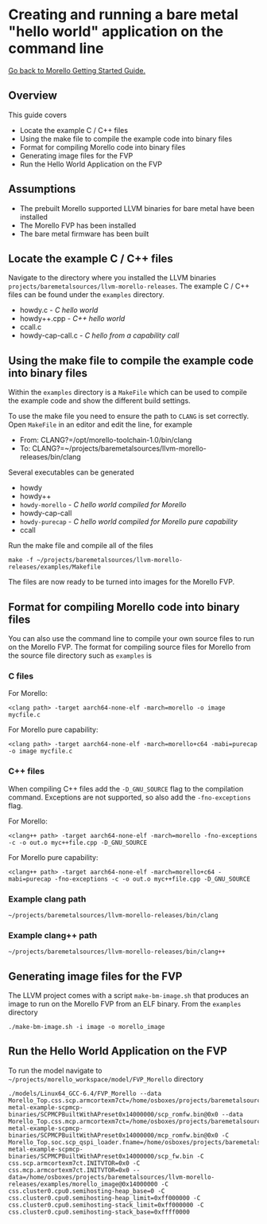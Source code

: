 # Creating and running a bare metal "hello world" application on the command line
 [Go back to Morello Getting Started Guide.](./../../../morello-getting-started.md)

 ## Overview
 This guide covers
 * Locate the example C / C++ files
 * Using the make file to compile the example code into binary files
 * Format for compiling Morello code into binary files
 * Generating image files for the FVP
 * Run the Hello World Application on the FVP

## Assumptions

* The prebuilt Morello supported LLVM binaries for bare metal have been installed
* The Morello FVP has been installed
* The bare metal firmware has been built

## Locate the example C / C++ files
Navigate to the directory where you installed the LLVM binaries `projects/baremetalsources/llvm-morello-releases`. The example C / C++ files can be found under the `examples` directory.

* howdy.c - *C hello world*
* howdy++.cpp - *C++ hello world*
* ccall.c
* howdy-cap-call.c - *C hello from a capability call*

## Using the make file to compile the example code into binary files

Within the `examples` directory is a `MakeFile` which can be used to compile the example code and show the different build settings.

To use the make file you need to ensure the path to `CLANG` is set correctly. Open `MakeFile` in an editor and edit the line, for example 

*   From: CLANG?=/opt/morello-toolchain-1.0/bin/clang
* To: CLANG?=~/projects/baremetalsources/llvm-morello-releases/bin/clang

Several executables can be generated

* howdy
* howdy++
* `howdy-morello` - *C hello world compiled for Morello*
* howdy-cap-call
* `howdy-purecap` - *C hello world compiled for Morello pure capability*
* ccall

Run the make file and compile all of the files
```
make -f ~/projects/baremetalsources/llvm-morello-releases/examples/Makefile
```

The files are now ready to be turned into images for the Morello FVP.

## Format for compiling Morello code into binary files

You can also use the command line to compile your own source files to run on the Morello FVP. The format for compiling source files for Morello from the source file directory such as `examples` is

### C files
For Morello:
```
<clang path> -target aarch64-none-elf -march=morello -o image mycfile.c
```
For Morello pure capability:
```
<clang path> -target aarch64-none-elf -march=morello+c64 -mabi=purecap -o image mycfile.c
```

### C++ files

When compiling C++ files add the `-D_GNU_SOURCE` flag to the compilation command. Exceptions are not supported, so also add the `-fno-exceptions` flag.

For Morello:
```
<clang++ path> -target aarch64-none-elf -march=morello -fno-exceptions -c -o out.o myc++file.cpp -D_GNU_SOURCE
```
For Morello pure capability:
```
<clang++ path> -target aarch64-none-elf -march=morello+c64 -mabi=purecap -fno-exceptions -c -o out.o myc++file.cpp -D_GNU_SOURCE
```
### Example clang path

```
~/projects/baremetalsources/llvm-morello-releases/bin/clang
```

### Example clang++ path

```
~/projects/baremetalsources/llvm-morello-releases/bin/clang++
```

## Generating image files for the FVP

The LLVM project comes with a script `make-bm-image.sh` that produces an image to run on the Morello FVP from an ELF binary. From the `examples` directory

```
./make-bm-image.sh -i image -o morello_image
```

## Run the Hello World Application on the FVP

To run the model navigate to `~/projects/morello_workspace/model/FVP_Morello` directory

```
./models/Linux64_GCC-6.4/FVP_Morello --data Morello_Top.css.scp.armcortexm7ct=/home/osboxes/projects/baremetalsources/bare-metal-example-scpmcp-binaries/SCPMCPBuiltWithAPreset0x14000000/scp_romfw.bin@0x0 --data Morello_Top.css.mcp.armcortexm7ct=/home/osboxes/projects/baremetalsources/bare-metal-example-scpmcp-binaries/SCPMCPBuiltWithAPreset0x14000000/mcp_romfw.bin@0x0 -C Morello_Top.soc.scp_qspi_loader.fname=/home/osboxes/projects/baremetalsources/bare-metal-example-scpmcp-binaries/SCPMCPBuiltWithAPreset0x14000000/scp_fw.bin -C css.scp.armcortexm7ct.INITVTOR=0x0 -C css.mcp.armcortexm7ct.INITVTOR=0x0 --data=/home/osboxes/projects/baremetalsources/llvm-morello-releases/examples/morello_image@0x14000000 -C css.cluster0.cpu0.semihosting-heap_base=0 -C css.cluster0.cpu0.semihosting-heap_limit=0xff000000 -C css.cluster0.cpu0.semihosting-stack_limit=0xff000000 -C css.cluster0.cpu0.semihosting-stack_base=0xffff0000
```
